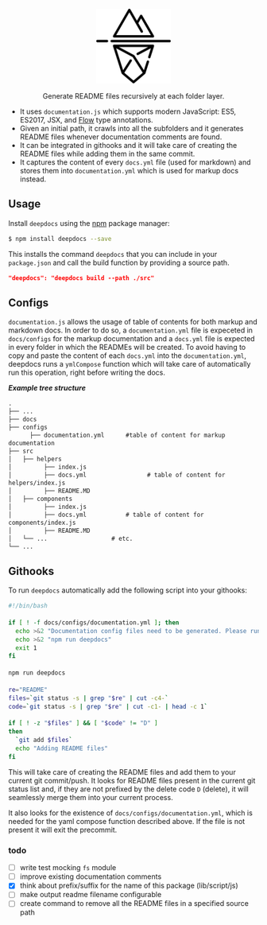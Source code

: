 <p align="center">
  <img src="./.github/deep-iceberg.png" width="150" alt="Designed by Freepik from www.flaticon.com" />
</p>

<p align="center">
  Generate README files recursively at each folder layer.
</p>

* It uses `documentation.js` which supports modern JavaScript: ES5, ES2017, JSX, and [Flow](http://flowtype.org/) type annotations.
* Given an initial path, it crawls into all the subfolders and it generates README files whenever documentation comments are found.
* It can be integrated in githooks and it will take care of creating the README files while adding them in the same commit.
* It captures the content of every `docs.yml` file (used for markdown) and stores them into `documentation.yml` which is used for markup docs instead.


## Usage
Install `deepdocs` using the [npm](https://www.npmjs.com/) package manager:

```sh
$ npm install deepdocs --save
```
This installs the command `deepdocs` that you can include in your `package.json` and call the build function by providing a source path.

```json
"deepdocs": "deepdocs build --path ./src"

```

## Configs
`documentation.js` allows the usage of table of contents for both markup and markdown docs. In order to do so, a `documentation.yml` file is expeceted in `docs/configs` for the markup documentation and a `docs.yml` file is expected in every folder in which the READMEs will be created.
To avoid having to copy and paste the content of each `docs.yml` into the `documentation.yml`, deepdocs runs a `ymlCompose` function which will take care of automatically run this operation, right before writing the docs.


***Example tree structure***


    .
    ├── ...
    ├── docs
    ├── configs
 	 	  ├── documentation.yml      #table of content for markup documentation
    ├── src
    │   ├── helpers
    │	 	  ├── index.js
    │	 	  ├── docs.yml				   # table of content for helpers/index.js
    │	 	  ├── README.MD
    │   ├── components
    │	 	  ├── index.js
    │	 	  ├── docs.yml           # table of content for components/index.js
    │	 	  ├── README.MD
    │   └── ...                  # etc.
    └── ...

## Githooks

To run `deepdocs` automatically add the following script into your githooks:

```sh
#!/bin/bash

if [ ! -f docs/configs/documentation.yml ]; then
  echo >&2 "Documentation config files need to be generated. Please run:"
  echo >&2 "npm run deepdocs"
  exit 1
fi

npm run deepdocs

re="README"
files=`git status -s | grep "$re" | cut -c4-`
code=`git status -s | grep "$re" | cut -c1- | head -c 1`

if [ ! -z "$files" ] && [ "$code" != "D" ]
then
  `git add $files`
  echo "Adding README files"
fi

```
This will take care of creating the README files and add them to your current git commit/push. It looks for README files present in the current git status list and, if they are not prefixed by the delete code `D` (delete), it will seamlessly merge them into your current process.  

It also looks for the existence of `docs/configs/documentation.yml`, which is needed for the yaml compose function described above. If the file is not present it will exit the precommit.


### todo
- [ ] write test mocking `fs` module
- [ ] improve existing documentation comments
- [x] think about prefix/suffix for the name of this package (lib/script/js)
- [ ] make output readme filename configurable
- [ ] create command to remove all the README files in a specified source path
